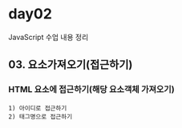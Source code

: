 # day02
JavaScript 수업 내용 정리

## 03. 요소가져오기(접근하기)

### HTML 요소에 접근하기(해당 요소객체 가져오기)
    1) 아이디로 접근하기
    2) 태그명으로 접근하기



